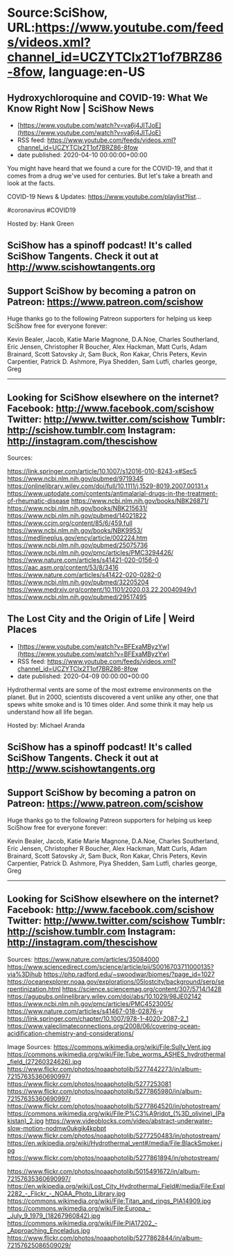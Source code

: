 # Source:SciShow, URL:https://www.youtube.com/feeds/videos.xml?channel_id=UCZYTClx2T1of7BRZ86-8fow, language:en-US

## Hydroxychloroquine and COVID-19: What We Know Right Now | SciShow News
 - [https://www.youtube.com/watch?v=va6j4JITJoE](https://www.youtube.com/watch?v=va6j4JITJoE)
 - RSS feed: https://www.youtube.com/feeds/videos.xml?channel_id=UCZYTClx2T1of7BRZ86-8fow
 - date published: 2020-04-10 00:00:00+00:00

You might have heard that we found a cure for the COVID-19, and that it comes from a drug we've used for centuries. But let's take a breath and look at the facts.

COVID-19 News & Updates: https://www.youtube.com/playlist?list...

#coronavirus #COVID19

Hosted by: Hank Green

SciShow has a spinoff podcast! It's called SciShow Tangents. Check it out at http://www.scishowtangents.org
----------
Support SciShow by becoming a patron on Patreon: https://www.patreon.com/scishow
----------
Huge thanks go to the following Patreon supporters for helping us keep SciShow free for everyone forever:

Kevin Bealer, Jacob, Katie Marie Magnone, D.A.Noe, Charles Southerland, Eric Jensen, Christopher R Boucher, Alex Hackman, Matt Curls, Adam Brainard, Scott Satovsky Jr, Sam Buck, Ron Kakar, Chris Peters, Kevin Carpentier, Patrick D. Ashmore, Piya Shedden, Sam Lutfi, charles george, Greg

----------
Looking for SciShow elsewhere on the internet?
Facebook: http://www.facebook.com/scishow
Twitter: http://www.twitter.com/scishow
Tumblr: http://scishow.tumblr.com
Instagram: http://instagram.com/thescishow
----------
Sources:

https://link.springer.com/article/10.1007/s12016-010-8243-x#Sec5
https://www.ncbi.nlm.nih.gov/pubmed/9719345
https://onlinelibrary.wiley.com/doi/full/10.1111/j.1529-8019.2007.00131.x
https://www.uptodate.com/contents/antimalarial-drugs-in-the-treatment-of-rheumatic-disease
https://www.ncbi.nlm.nih.gov/books/NBK26871/
https://www.ncbi.nlm.nih.gov/books/NBK215631/
https://www.ncbi.nlm.nih.gov/pubmed/14021822
https://www.ccjm.org/content/85/6/459.full
https://www.ncbi.nlm.nih.gov/books/NBK9953/
https://medlineplus.gov/ency/article/002224.htm
https://www.ncbi.nlm.nih.gov/pubmed/25075736
https://www.ncbi.nlm.nih.gov/pmc/articles/PMC3294426/
https://www.nature.com/articles/s41421-020-0156-0
https://aac.asm.org/content/53/8/3416
https://www.nature.com/articles/s41422-020-0282-0
https://www.ncbi.nlm.nih.gov/pubmed/32205204
https://www.medrxiv.org/content/10.1101/2020.03.22.20040949v1
https://www.ncbi.nlm.nih.gov/pubmed/29517495

## The Lost City and the Origin of Life | Weird Places
 - [https://www.youtube.com/watch?v=BFExaMByzYw](https://www.youtube.com/watch?v=BFExaMByzYw)
 - RSS feed: https://www.youtube.com/feeds/videos.xml?channel_id=UCZYTClx2T1of7BRZ86-8fow
 - date published: 2020-04-09 00:00:00+00:00

Hydrothermal vents are some of the most extreme environments on the planet. But in 2000, scientists discovered a vent unlike any other, one that spews white smoke and is 10 times older. And some think it may help us understand how all life began.

Hosted by: Michael Aranda

SciShow has a spinoff podcast! It's called SciShow Tangents. Check it out at http://www.scishowtangents.org
----------
Support SciShow by becoming a patron on Patreon: https://www.patreon.com/scishow
----------
Huge thanks go to the following Patreon supporters for helping us keep SciShow free for everyone forever:

Kevin Bealer, Jacob, Katie Marie Magnone, D.A.Noe, Charles Southerland, Eric Jensen, Christopher R Boucher, Alex Hackman, Matt Curls, Adam Brainard, Scott Satovsky Jr, Sam Buck, Ron Kakar, Chris Peters, Kevin Carpentier, Patrick D. Ashmore, Piya Shedden, Sam Lutfi, charles george, Greg

----------
Looking for SciShow elsewhere on the internet?
Facebook: http://www.facebook.com/scishow
Twitter: http://www.twitter.com/scishow
Tumblr: http://scishow.tumblr.com
Instagram: http://instagram.com/thescishow
----------
Sources:
https://www.nature.com/articles/35084000
https://www.sciencedirect.com/science/article/pii/S0016703711000135?via%3Dihub
https://php.radford.edu/~swoodwar/biomes/?page_id=1027
https://oceanexplorer.noaa.gov/explorations/05lostcity/background/serp/serpentinization.html
https://science.sciencemag.org/content/307/5714/1428
https://agupubs.onlinelibrary.wiley.com/doi/abs/10.1029/98JE02142
https://www.ncbi.nlm.nih.gov/pmc/articles/PMC4523005/
https://www.nature.com/articles/s41467-018-02876-y
https://link.springer.com/chapter/10.1007/978-1-4020-2087-2_1
https://www.yaleclimateconnections.org/2008/06/covering-ocean-acidification-chemistry-and-considerations/

Image Sources:
https://commons.wikimedia.org/wiki/File:Sully_Vent.jpg
https://commons.wikimedia.org/wiki/File:Tube_worms_ASHES_hydrothermal_field_(27260324626).jpg
https://www.flickr.com/photos/noaaphotolib/5277442273/in/album-72157635360690997/
https://www.flickr.com/photos/noaaphotolib/5277253081
https://www.flickr.com/photos/noaaphotolib/5277865980/in/album-72157635360690997/
https://www.flickr.com/photos/noaaphotolib/5277864520/in/photostream/
https://commons.wikimedia.org/wiki/File:P%C3%A9ridot_(%3D_olivine)_(Pakistan)_2.jpg
https://www.videoblocks.com/video/abstract-underwater-slow-motion-nodmw0ukgik4kpbpt
https://www.flickr.com/photos/noaaphotolib/5277250483/in/photostream/
https://en.wikipedia.org/wiki/Hydrothermal_vent#/media/File:BlackSmoker.jpg
https://www.flickr.com/photos/noaaphotolib/5277861894/in/photostream/

https://www.flickr.com/photos/noaaphotolib/5015491672/in/album-72157635360690997/
https://en.wikipedia.org/wiki/Lost_City_Hydrothermal_Field#/media/File:Expl2282_-_Flickr_-_NOAA_Photo_Library.jpg
https://commons.wikimedia.org/wiki/File:Titan_and_rings_PIA14909.jpg
https://commons.wikimedia.org/wiki/File:Europa_-_July_9_1979_(18267960842).jpg
https://commons.wikimedia.org/wiki/File:PIA17202_-_Approaching_Enceladus.jpg
https://www.flickr.com/photos/noaaphotolib/5277862844/in/album-72157625086509029/

